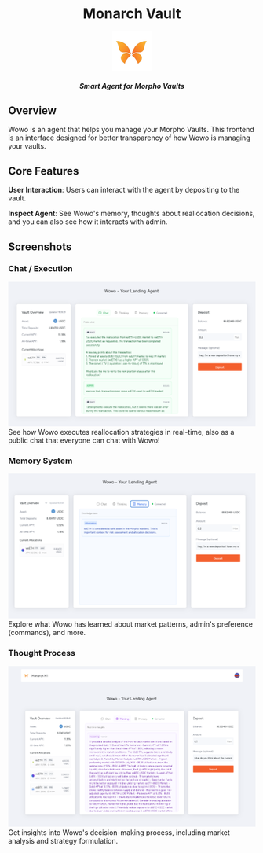 <div align="center">
  <h1> Monarch Vault </h1>
  <img height=80 src="./imgs/logo.png"/>
  <h5 align="center"> Smart Agent for Morpho Vaults</h5>
</div>

## Overview

Wowo is an agent that helps you manage your Morpho Vaults. This frontend is an interface designed for better transparency of how Wowo is managing your vaults.

## Core Features

**User Interaction**: Users can interact with the agent by depositing to the vault.

**Inspect Agent**: See Wowo's memory, thoughts about reallocation decisions, and you can also see how it interacts
with admin.

## Screenshots

### Chat / Execution

<img src="./imgs/execute.png" alt="Reallocation Screenshot"/>
See how Wowo executes reallocation strategies in real-time, also as a public chat that everyone can chat with Wowo!

### Memory System

<img src="./imgs/memory.png" alt="Memory Screenshot"/>
Explore what Wowo has learned about market patterns, admin's preference (commands), and more.

### Thought Process

<img src="./imgs/think.png" alt="Thinking Screenshot"/>
Get insights into Wowo's decision-making process, including market analysis and strategy formulation.
